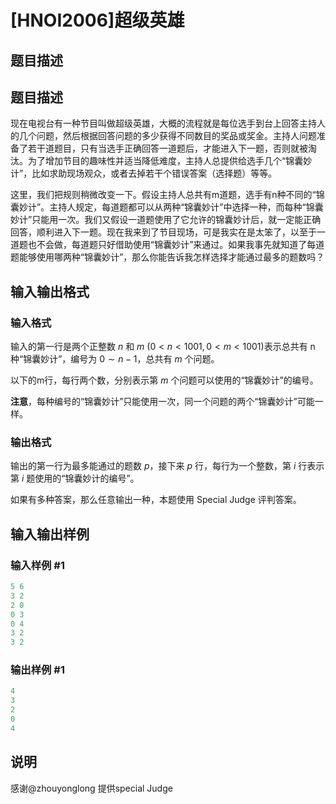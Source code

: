 # [HNOI2006]超级英雄

## 题目描述

## 题目描述

现在电视台有一种节目叫做超级英雄，大概的流程就是每位选手到台上回答主持人的几个问题，然后根据回答问题的多少获得不同数目的奖品或奖金。主持人问题准备了若干道题目，只有当选手正确回答一道题后，才能进入下一题，否则就被淘汰。为了增加节目的趣味性并适当降低难度，主持人总提供给选手几个“锦囊妙计”，比如求助现场观众，或者去掉若干个错误答案（选择题）等等。

这里，我们把规则稍微改变一下。假设主持人总共有m道题，选手有n种不同的“锦囊妙计”。主持人规定，每道题都可以从两种“锦囊妙计”中选择一种，而每种“锦囊妙计”只能用一次。我们又假设一道题使用了它允许的锦囊妙计后，就一定能正确回答，顺利进入下一题。现在我来到了节目现场，可是我实在是太笨了，以至于一道题也不会做，每道题只好借助使用“锦囊妙计”来通过。如果我事先就知道了每道题能够使用哪两种“锦囊妙计”，那么你能告诉我怎样选择才能通过最多的题数吗？

## 输入输出格式

### 输入格式

输入的第一行是两个正整数 $n$ 和 $m$ ($0 < n < 1001, 0 < m < 1001$)表示总共有 n 种“锦囊妙计”，编号为 $0 \sim n-1$，总共有 $m$ 个问题。

以下的m行，每行两个数，分别表示第 $m$ 个问题可以使用的“锦囊妙计”的编号。

**注意**，每种编号的“锦囊妙计”只能使用一次，同一个问题的两个“锦囊妙计”可能一样。

### 输出格式

输出的第一行为最多能通过的题数 $p$，接下来 $p$ 行，每行为一个整数，第 $i$ 行表示第 $i$ 题使用的“锦囊妙计的编号”。

如果有多种答案，那么任意输出一种，本题使用 Special Judge 评判答案。

## 输入输出样例

### 输入样例 #1

```cpp
5 6
3 2
2 0
0 3
0 4
3 2
3 2
```


### 输出样例 #1

```cpp
4
3
2
0
4
```


## 说明

感谢@zhouyonglong 提供special Judge

